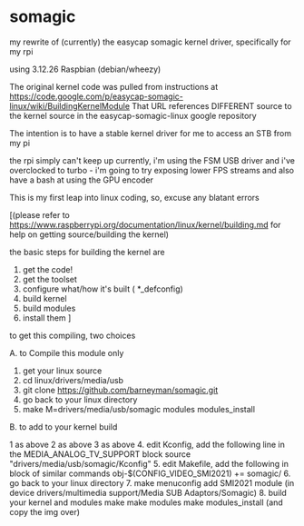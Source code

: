 somagic
=======

my rewrite of (currently) the easycap somagic kernel driver, specifically for my rpi

using 3.12.26 Raspbian (debian/wheezy)

The original kernel code was pulled from instructions at https://code.google.com/p/easycap-somagic-linux/wiki/BuildingKernelModule
That URL references DIFFERENT source to the kernel source in the easycap-somagic-linux google repository

The intention is to have a stable kernel driver for me to access an STB from my pi

the rpi simply can't keep up currently, i'm using the FSM USB driver and 
i've overclocked to turbo - i'm going to try exposing lower FPS streams
and also have a bash at using the GPU encoder

This is my first leap into linux coding, so, excuse any blatant errors

[(please refer to https://www.raspberrypi.org/documentation/linux/kernel/building.md 
for help on getting source/building the kernel)

the basic steps for building the kernel are 
1. get the code!
2. get the toolset
3. configure what/how it's built ( *_defconfig)
4. build kernel
5. build modules
6. install them
]


to get this compiling, two choices

A. to Compile this module only

1. get your linux source
2. cd linux/drivers/media/usb
3. git clone https://github.com/barneyman/somagic.git
4. go back to your linux directory
5. make M=drivers/media/usb/somagic modules modules_install

B. to add to your kernel build

1 as above
2 as above
3 as above
4. edit Kconfig, add the following line in the MEDIA_ANALOG_TV_SUPPORT block
	source "drivers/media/usb/somagic/Kconfig"
5. edit Makefile, add the following in block of similar commands
	obj-$(CONFIG_VIDEO_SMI2021) += somagic/
6. go back to your linux directory
7. make menuconfig 
	add SMI2021 module (in device drivers/multimedia support/Media SUB Adaptors/Somagic)
8. build your kernel and modules
	make
	make modules
	make modules_install
	(and copy the img over)

 


